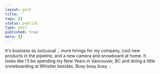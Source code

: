 ```yaml
---
layout: post
title: ''
tags: []
status: publish
type: post
published: true
meta: {}
---
```

It&#39;s business as (un)usual .. more hirings for my company, cool new products in the pipeline, and a new camera and snowboard at home.  It  looks like I&#39;ll be spending my New Years in  Vancouver, BC and doing a little snowboarding at Whistler besides.  Busy  busy busy ..
